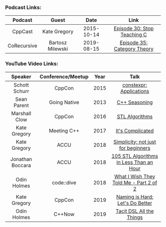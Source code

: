 ### Podcast Links:
|Podcast|Guest|Date|Link|
|:-----:|:---:|:--:|:--:|
|CppCast|Kate Gregory|2015-10-14|[Episode 30: Stop Teaching C](https://cppcast.com/kate-gregory-stop-teaching-c/)|
|CoRecursive|Bartosz Milewski|2019-08-15|[Episode 35: Category Theory](https://corecursive.com/035-bartosz-milewski-category-theory/)|

### YouTube Video Links:
|Speaker|Conference/Meetup|Year|Talk|
|:-----:|:---------------:|:--:|:--:|
|Schott Schurr|CppCon| 2015|[constexpr: Applications](https://www.youtube.com/watch?v=qO-9yiAOQqc)|
|Sean Parent | Going Native| 2013| [C++ Seasoning](https://www.youtube.com/watch?v=qH6sSOr-yk8) |
|Marshall Clow| CppCon|2016|[STL Algorithms](https://www.youtube.com/watch?v=h4Jl1fk3MkQ)|
|Kate Gregory | Meeting C++| 2017|[It's Complicated](https://www.youtube.com/watch?v=tTexD26jIN4)|
|Kate Gregory | ACCU |2018|[Simplicity: not just for beginners](https://www.youtube.com/watch?v=O50qTuM5OT0)|
|Jonathan Boccara | ACCU | 2018 | [105 STL Algorithms in Less Than an Hour](https://www.youtube.com/watch?v=bXkWuUe9V2)|
|Odin Holmes| code::dive|2018|[What I Wish They Told Me - Part 2 of 2](https://www.youtube.com/watch?v=S-vawwjQe9Y)|
|Kate Gregory|CppCon| 2019|[Naming is Hard: Let's Do Better](https://youtu.be/MBRoCdtZOYg)|
|Odin Holmes|C++Now| 2019|[Tacit DSL All the Things](https://www.youtube.com/watch?v=J0jwUEyrvQM)|
